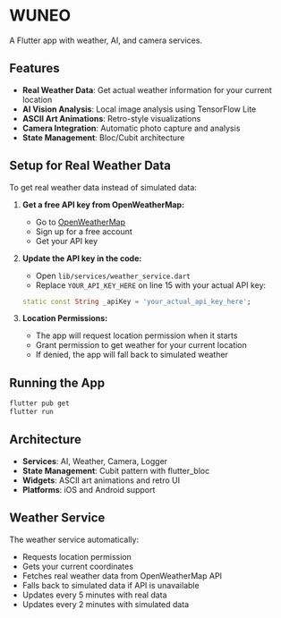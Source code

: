 # WUNEO

A Flutter app with weather, AI, and camera services.

## Features

- **Real Weather Data**: Get actual weather information for your current location
- **AI Vision Analysis**: Local image analysis using TensorFlow Lite
- **ASCII Art Animations**: Retro-style visualizations
- **Camera Integration**: Automatic photo capture and analysis
- **State Management**: Bloc/Cubit architecture

## Setup for Real Weather Data

To get real weather data instead of simulated data:

1. **Get a free API key from OpenWeatherMap:**
   - Go to [OpenWeatherMap](https://openweathermap.org/api)
   - Sign up for a free account
   - Get your API key

2. **Update the API key in the code:**
   - Open `lib/services/weather_service.dart`
   - Replace `YOUR_API_KEY_HERE` on line 15 with your actual API key:
   ```dart
   static const String _apiKey = 'your_actual_api_key_here';
   ```

3. **Location Permissions:**
   - The app will request location permission when it starts
   - Grant permission to get weather for your current location
   - If denied, the app will fall back to simulated weather

## Running the App

```bash
flutter pub get
flutter run
```

## Architecture

- **Services**: AI, Weather, Camera, Logger
- **State Management**: Cubit pattern with flutter_bloc
- **Widgets**: ASCII art animations and retro UI
- **Platforms**: iOS and Android support

## Weather Service

The weather service automatically:
- Requests location permission
- Gets your current coordinates
- Fetches real weather data from OpenWeatherMap API
- Falls back to simulated data if API is unavailable
- Updates every 5 minutes with real data
- Updates every 2 minutes with simulated data
